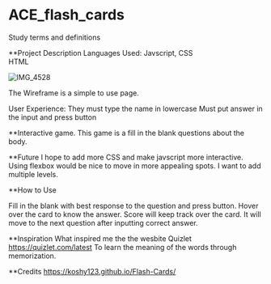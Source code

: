 # ACE_flash_cards
Study terms and definitions 

**Project Description 
Languages Used:
Javscript, 
CSS  
HTML 


![IMG_4528](https://user-images.githubusercontent.com/47038229/198618972-3e81a8ae-581e-4865-8c08-d79dee0edbec.jpg)


The Wireframe is a simple to use page. 

User Experience:
They must type the name in lowercase
Must put answer in the input and press button




**Interactive game. 
This game is a fill in the blank questions about the body.




**Future
I hope to add more CSS and make javscript more interactive. Using flexbox would be nice to move in more appealing spots.
I want to add multiple levels.



**How to Use

Fill in the blank with best response to the question and press button.
Hover over the card to know the answer.
Score will keep track over the card.
It will move to the next question after inputting correct answer.




**Inspiration
What inspired me the the wesbite Quizlet 
https://quizlet.com/latest
To learn the meaning of the words through memorization.




**Credits
https://koshy123.github.io/Flash-Cards/
